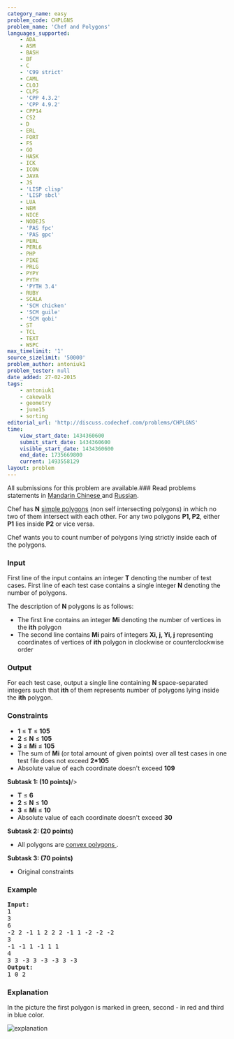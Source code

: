 ```yaml
---
category_name: easy
problem_code: CHPLGNS
problem_name: 'Chef and Polygons'
languages_supported:
    - ADA
    - ASM
    - BASH
    - BF
    - C
    - 'C99 strict'
    - CAML
    - CLOJ
    - CLPS
    - 'CPP 4.3.2'
    - 'CPP 4.9.2'
    - CPP14
    - CS2
    - D
    - ERL
    - FORT
    - FS
    - GO
    - HASK
    - ICK
    - ICON
    - JAVA
    - JS
    - 'LISP clisp'
    - 'LISP sbcl'
    - LUA
    - NEM
    - NICE
    - NODEJS
    - 'PAS fpc'
    - 'PAS gpc'
    - PERL
    - PERL6
    - PHP
    - PIKE
    - PRLG
    - PYPY
    - PYTH
    - 'PYTH 3.4'
    - RUBY
    - SCALA
    - 'SCM chicken'
    - 'SCM guile'
    - 'SCM qobi'
    - ST
    - TCL
    - TEXT
    - WSPC
max_timelimit: '1'
source_sizelimit: '50000'
problem_author: antoniuk1
problem_tester: null
date_added: 27-02-2015
tags:
    - antoniuk1
    - cakewalk
    - geometry
    - june15
    - sorting
editorial_url: 'http://discuss.codechef.com/problems/CHPLGNS'
time:
    view_start_date: 1434360600
    submit_start_date: 1434360600
    visible_start_date: 1434360600
    end_date: 1735669800
    current: 1493558129
layout: problem
---
```

All submissions for this problem are available.###  Read problems statements in [Mandarin Chinese ](http://www.codechef.com/download/translated/JUNE15/mandarin/CHPLGNS.pdf) and [Russian](http://www.codechef.com/download/translated/JUNE15/russian/CHPLGNS.pdf).

Chef has **N** [simple polygons](http://en.wikipedia.org/wiki/Simple_polygon) (non self intersecting polygons) in which no two of them intersect with each other. For any two polygons **P1, P2**, either **P1** lies inside **P2** or vice versa.

Chef wants you to count number of polygons lying strictly inside each of the polygons.

### Input

First line of the input contains an integer **T** denoting the number of test cases. First line of each test case contains a single integer **N** denoting the number of polygons.

The description of **N** polygons is as follows:

- The first line contains an integer **Mi** denoting the number of vertices in the **ith** polygon
- The second line contains **Mi** pairs of integers **Xi, j, Yi, j** representing coordinates of vertices of **ith**  polygon in clockwise or counterclockwise order

### Output

For each test case, output a single line containing **N** space-separated integers such that **ith** of them represents number of polygons lying inside the **ith** polygon.

### Constraints

- **1** ≤ **T** ≤ **105**
- **2** ≤ **N** ≤ **105**
- **3** ≤ **Mi** ≤ **105**
- The sum of **Mi** (or total amount of given points) over all test cases in one test file does not exceed **2\*105**
- Absolute value of each coordinate doesn't exceed **109**



**Subtask 1: (10 points)**/>

- **T** ≤ **6**
- **2** ≤ **N** ≤ **10**
- **3** ≤ **Mi** ≤ **10**
- Absolute value of each coordinate doesn't exceed **30**

 
**Subtask 2: (20 points)**

- All polygons are [ convex polygons ](http://en.wikipedia.org/wiki/Convex_polygon).

 
**Subtask 3: (70 points)**

- Original constraints

### Example

<pre><b>Input:</b>
1
3
6
-2 2 -1 1 2 2 2 -1 1 -2 -2 -2
3
-1 -1 1 -1 1 1
4
3 3 -3 3 -3 -3 3 -3
<b>Output:</b>
1 0 2
</pre>
### Explanation

In the picture the first polygon is marked in green, second - in red and third in blue color.

![explanation](http://www.codechef.com/download/JUNE15/CHPLGNS.jpg)
